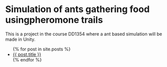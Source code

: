 
# Simulation of ants gathering food usingpheromone trails

This is a project in the course DD1354 where a ant based simulation will be made in Unity.

<ul>
  {% for post in site.posts %}
    <li>
      <a href="/docs{{ post.url }}">{{ post.title }}</a>
    </li>
  {% endfor %}
</ul>